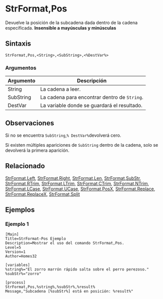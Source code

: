 # StrFormat,Pos

Devuelve la posición de la subcadena dada dentro de la cadena especificada. **Insensible a mayúsculas y minúsculas**

## Sintaxis

```pebakery
StrFormat,Pos,<String>,<SubString>,<%DestVar%>
```

### Argumentos

| Argumento | Descripción |
| --- | --- |
| String | La cadena a leer. |
| SubString | La cadena para encontrar dentro de `String`. |
| DestVar | La variable donde se guardará el resultado. |

## Observaciones

Si no se encuentra `SubString`,`% DestVar%`devolverá cero.

Si existen múltiples apariciones de `SubString` dentro de la cadena, solo se devolverá la primera aparición.

## Relacionado

[StrFormat,Left](./Left.md), [StrFormat,Right](./Right.md), [StrFormat,Len](./Len.md), [StrFormat,SubStr](./SubStr.md), [StrFormat,RTrim](./RTrim.md), [StrFormat,LTrim](./LTrim.md), [StrFormat,CTrim](./CTrim.md), [StrFormat,NTrim](./NTrim.md), [StrFormat,LCase](./LCase.md), [StrFormat,UCase](./UCase.md), [StrFormat,PosX](./PosX.md), [StrFormat,Replace](./Replace.md), [StrFormat,ReplaceX](./ReplaceX.md), [StrFormat,Split](./Split)

## Ejemplos

### Ejemplo 1

```pebakery
[Main]
Title=StrFormat-Pos Ejemplo
Description=Mostrar el uso del comando StrFormat,Pos.
Level=5
Version=1
Author=Homes32

[variables]
%string%="El zorro marrón rápido salta sobre el perro perezoso."
%subStr%="zorro"

[process]
StrFormat,Pos,%string%,%subStr%,%result%
Message,"Subcadena [%subStr%] está en posición: %result%"
```
